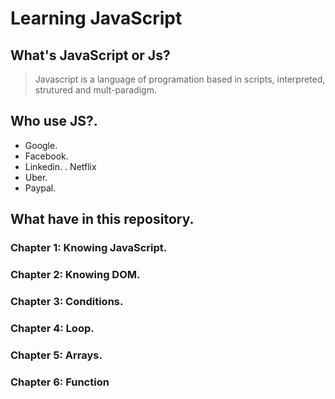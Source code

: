 # Learning JavaScript
## What's JavaScript or Js?
> Javascript is a language of programation based in scripts, 
interpreted, strutured and mult-paradigm.

## Who use JS?.
- Google.
- Facebook.
- Linkedin.
. Netflix
- Uber.
- Paypal.

## What have in this repository.
### Chapter 1: Knowing JavaScript.
### Chapter 2: Knowing DOM.
### Chapter 3: Conditions.
### Chapter 4: Loop.
### Chapter 5: Arrays.
### Chapter 6: Function 

